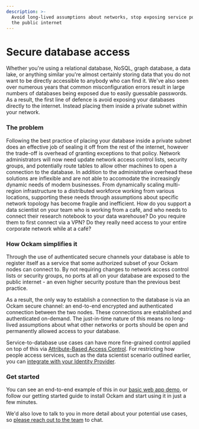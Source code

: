 ```yaml
---
description: >-
  Avoid long-lived assumptions about networks, stop exposing service ports to
  the public internet
---
```


# Secure database access

Whether you're using a relational database, NoSQL, graph database, a data lake, or anything similar you're almost certainly storing data that you do not want to be directly accessible to anybody who can find it. We've also seen over numerous years that common misconfiguration errors result in large numbers of databases being exposed due to easily guessable passwords. As a result, the first line of defence is avoid exposing your databases directly to the internet. Instead placing them inside a private subnet within your network.

### The problem

Following the best practice of placing your database inside a private subnet does an effective job of sealing it off from the rest of the internet, however the trade-off is overhead of granting exceptions to that policy. Network administrators will now need update network access control lists, security groups, and potentially route tables to allow other machines to open a connection to the database. In addition to the administrative overhead these solutions are inflexible and are not able to accomodate the increasingly dynamic needs of modern businesses. From dynamically scaling multi-region infrastructure to a distributed workforce working from various locations, supporting these needs through assumptions about specific network topology has become fragile and inefficient. How do you support a data scientist on your team who is working from a café, and who needs to connect their research notebook to your data warehouse? Do you require them to first connect via a VPN? Do they really need access to your entire corporate network while at a café?

### How Ockam simplifies it

Through the use of authenticated secure channels your database is able to register itself as a service that some authorized subset of your Ockam nodes can connect to. By not requiring changes to network access control lists or security groups, no ports at all on your database are exposed to the public internet - an even higher security posture than the previous best practice.&#x20;

As a result, the only way to establish a connection to the database is via an Ockam secure channel: an end-to-end encrypted and authenticated connection between the two nodes. These connections are established and authenticated on-demand. The just-in-time nature of this means no long-lived assumptions about what other networks or ports should be open and permanently allowed access to your database.

Service-to-database use cases can have more fine-grained control applied on top of this via [Attribute-Based Access Control](../code-examples/). For restricting how people access services, such as the data scientist scenario outlined earlier, you can [integrate with your Identity Provider](use-employee-attributes-from-okta-to-build-trust-with-cryptographically-verifiable-credentials.md).

### Get started

You can see an end-to-end example of this in our [basic web app demo](../code-examples/basic-web-app.md), or follow our getting started guide to install Ockam and start using it in just a few minutes.

We'd also love to talk to you in more detail about your potential use cases, so [please reach out to the team](https://www.ockam.io/contact/form) to chat.

